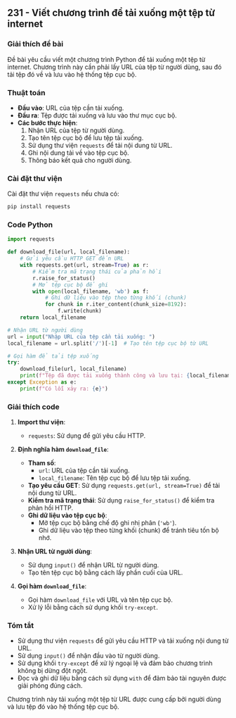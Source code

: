 ## 231 - Viết chương trình để tải xuống một tệp từ internet

### Giải thích đề bài

Đề bài yêu cầu viết một chương trình Python để tải xuống một tệp từ internet. Chương trình này cần phải lấy URL của tệp từ người dùng, sau đó tải tệp đó về và lưu vào hệ thống tệp cục bộ.

### Thuật toán

- **Đầu vào**: URL của tệp cần tải xuống.
- **Đầu ra**: Tệp được tải xuống và lưu vào thư mục cục bộ.
- **Các bước thực hiện**:
  1. Nhận URL của tệp từ người dùng.
  2. Tạo tên tệp cục bộ để lưu tệp tải xuống.
  3. Sử dụng thư viện `requests` để tải nội dung từ URL.
  4. Ghi nội dung tải về vào tệp cục bộ.
  5. Thông báo kết quả cho người dùng.

### Cài đặt thư viện

Cài đặt thư viện `requests` nếu chưa có:

```bash
pip install requests
```

### Code Python

```python
import requests

def download_file(url, local_filename):
    # Gửi yêu cầu HTTP GET đến URL
    with requests.get(url, stream=True) as r:
        # Kiểm tra mã trạng thái của phản hồi
        r.raise_for_status()
        # Mở tệp cục bộ để ghi
        with open(local_filename, 'wb') as f:
            # Ghi dữ liệu vào tệp theo từng khối (chunk)
            for chunk in r.iter_content(chunk_size=8192):
                f.write(chunk)
    return local_filename

# Nhận URL từ người dùng
url = input("Nhập URL của tệp cần tải xuống: ")
local_filename = url.split('/')[-1]  # Tạo tên tệp cục bộ từ URL

# Gọi hàm để tải tệp xuống
try:
    download_file(url, local_filename)
    print(f"Tệp đã được tải xuống thành công và lưu tại: {local_filename}")
except Exception as e:
    print(f"Có lỗi xảy ra: {e}")
```

### Giải thích code

1. **Import thư viện**:

   - `requests`: Sử dụng để gửi yêu cầu HTTP.

2. **Định nghĩa hàm `download_file`**:

   - **Tham số**:
     - `url`: URL của tệp cần tải xuống.
     - `local_filename`: Tên tệp cục bộ để lưu tệp tải xuống.
   - **Tạo yêu cầu GET**: Sử dụng `requests.get(url, stream=True)` để tải nội dung từ URL.
   - **Kiểm tra mã trạng thái**: Sử dụng `raise_for_status()` để kiểm tra phản hồi HTTP.
   - **Ghi dữ liệu vào tệp cục bộ**:
     - Mở tệp cục bộ bằng chế độ ghi nhị phân (`'wb'`).
     - Ghi dữ liệu vào tệp theo từng khối (chunk) để tránh tiêu tốn bộ nhớ.

3. **Nhận URL từ người dùng**:

   - Sử dụng `input()` để nhận URL từ người dùng.
   - Tạo tên tệp cục bộ bằng cách lấy phần cuối của URL.

4. **Gọi hàm `download_file`**:
   - Gọi hàm `download_file` với URL và tên tệp cục bộ.
   - Xử lý lỗi bằng cách sử dụng khối `try-except`.

### Tóm tắt

- Sử dụng thư viện `requests` để gửi yêu cầu HTTP và tải xuống nội dung từ URL.
- Sử dụng `input()` để nhận đầu vào từ người dùng.
- Sử dụng khối `try-except` để xử lý ngoại lệ và đảm bảo chương trình không bị dừng đột ngột.
- Đọc và ghi dữ liệu bằng cách sử dụng `with` để đảm bảo tài nguyên được giải phóng đúng cách.

Chương trình này tải xuống một tệp từ URL được cung cấp bởi người dùng và lưu tệp đó vào hệ thống tệp cục bộ.
